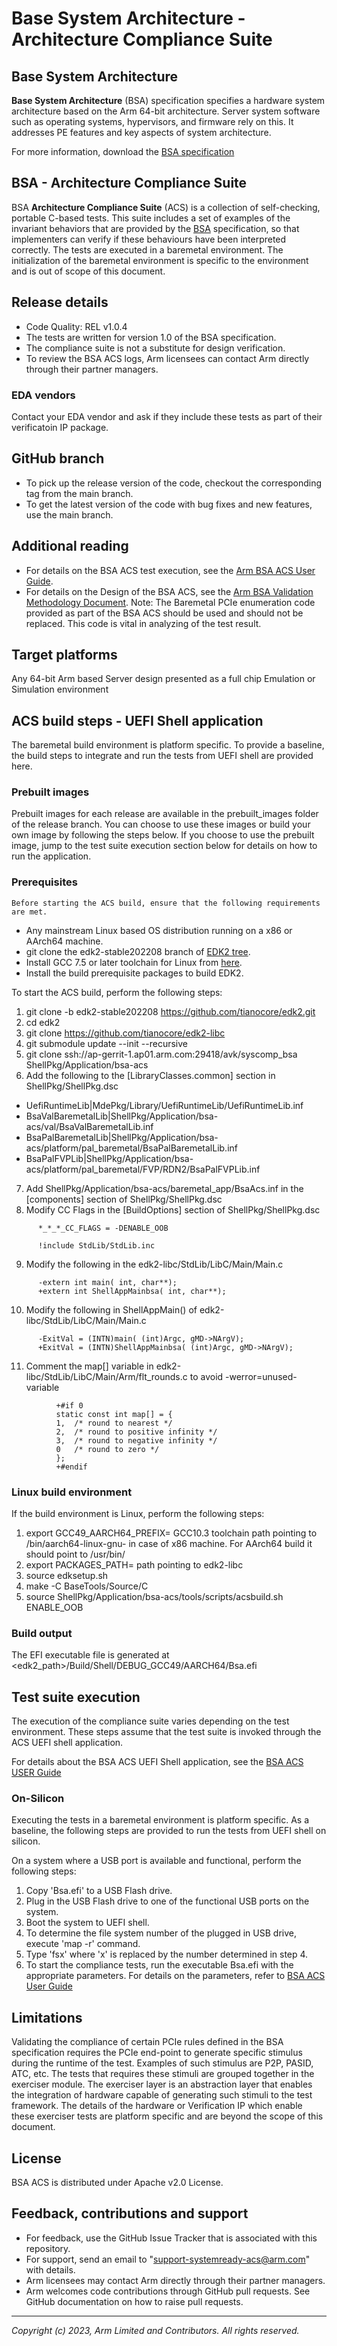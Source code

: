 ﻿# Base System Architecture - Architecture Compliance Suite


## Base System Architecture
**Base System Architecture** (BSA) specification specifies a hardware system architecture based on the Arm 64-bit architecture. Server system software such as operating systems, hypervisors, and firmware rely on this. It addresses PE features and key aspects of system architecture.

For more information, download the [BSA specification](https://developer.arm.com/documentation/den0094/c/?lang=en)


## BSA - Architecture Compliance Suite

BSA **Architecture Compliance Suite** (ACS) is a collection of self-checking, portable C-based tests.
This suite includes a set of examples of the invariant behaviors that are provided by the [BSA](https://developer.arm.com/documentation/den0094/c/?lang=en) specification, so that implementers can verify if these behaviours have been interpreted correctly.
The tests are executed in a baremetal environment. The initialization of the baremetal environment is specific to the environment and is out of scope of this document.

## Release details
 - Code Quality: REL v1.0.4
 - The tests are written for version 1.0 of the BSA specification.
 - The compliance suite is not a substitute for design verification.
 - To review the BSA ACS logs, Arm licensees can contact Arm directly through their partner managers.

### EDA vendors
Contact your EDA vendor and ask if they include these tests as part of their verificatoin IP package.

## GitHub branch
  - To pick up the release version of the code, checkout the corresponding tag from the main branch.
  - To get the latest version of the code with bug fixes and new features, use the main branch.

## Additional reading
  - For details on the BSA ACS test execution, see the [Arm BSA ACS User Guide](../docs/Arm_BSA_ACS_Bare-metal_User_Guide.pdf).
  - For details on the Design of the BSA ACS, see the [Arm BSA Validation Methodology Document](../../../docs/Arm_Base_System_Architecture_Compliance_Validation_Methodology.pdf).
Note: The Baremetal PCIe enumeration code provided as part of the BSA ACS should be used and should not be replaced. This code is vital in analyzing of the test result.

## Target platforms
  Any 64-bit Arm based Server design presented as a full chip Emulation or Simulation environment

## ACS build steps - UEFI Shell application

The baremetal build environment is platform specific. To provide a baseline, the build steps to integrate and run the tests from UEFI shell are provided here.


### Prebuilt images
Prebuilt images for each release are available in the prebuilt_images folder of the release branch. You can choose to use these images or build your own image by following the steps below. If you choose to use the prebuilt image, jump to the test suite execution section below for details on how to run the application.

### Prerequisites
    Before starting the ACS build, ensure that the following requirements are met.

- Any mainstream Linux based OS distribution running on a x86 or AArch64 machine.
- git clone the edk2-stable202208 branch of [EDK2 tree](https://github.com/tianocore/edk2).
- Install GCC 7.5 or later toolchain for Linux from [here](https://releases.linaro.org/components/toolchain/binaries/).
- Install the build prerequisite packages to build EDK2.


To start the ACS build, perform the following steps:
1.  git clone -b edk2-stable202208 https://github.com/tianocore/edk2.git
2.  cd edk2
3.  git clone https://github.com/tianocore/edk2-libc
4.  git submodule update --init --recursive
5.  git clone ssh://ap-gerrit-1.ap01.arm.com:29418/avk/syscomp_bsa ShellPkg/Application/bsa-acs
6.  Add the following to the [LibraryClasses.common] section in ShellPkg/ShellPkg.dsc
   - UefiRuntimeLib|MdePkg/Library/UefiRuntimeLib/UefiRuntimeLib.inf
   - BsaValBaremetalLib|ShellPkg/Application/bsa-acs/val/BsaValBaremetalLib.inf
   - BsaPalBaremetalLib|ShellPkg/Application/bsa-acs/platform/pal_baremetal/BsaPalBaremetalLib.inf
   - BsaPalFVPLib|ShellPkg/Application/bsa-acs/platform/pal_baremetal/FVP/RDN2/BsaPalFVPLib.inf
7.  Add ShellPkg/Application/bsa-acs/baremetal_app/BsaAcs.inf in the [components] section of ShellPkg/ShellPkg.dsc
8.  Modify CC Flags in the [BuildOptions] section of ShellPkg/ShellPkg.dsc
```
      *_*_*_CC_FLAGS = -DENABLE_OOB

      !include StdLib/StdLib.inc
```
9.  Modify the following in the edk2-libc/StdLib/LibC/Main/Main.c
```
      -extern int main( int, char**);
      +extern int ShellAppMainbsa( int, char**);
```
10.  Modify the following in ShellAppMain() of edk2-libc/StdLib/LibC/Main/Main.c
```
      -ExitVal = (INTN)main( (int)Argc, gMD->NArgV);
      +ExitVal = (INTN)ShellAppMainbsa( (int)Argc, gMD->NArgV);
```
11.  Comment the map[] variable in edk2-libc/StdLib/LibC/Main/Arm/flt_rounds.c to avoid -werror=unused-variable
```
          +#if 0
          static const int map[] = {
          1,  /* round to nearest */
          2,  /* round to positive infinity */
          3,  /* round to negative infinity */
          0   /* round to zero */
          };
          +#endif
```


### Linux build environment
If the build environment is Linux, perform the following steps:
1.  export GCC49_AARCH64_PREFIX= GCC10.3 toolchain path pointing to /bin/aarch64-linux-gnu- in case of x86 machine. For AArch64 build it should point to /usr/bin/
2.  export PACKAGES_PATH= path pointing to edk2-libc
3.  source edksetup.sh
4.  make -C BaseTools/Source/C
5.  source ShellPkg/Application/bsa-acs/tools/scripts/acsbuild.sh ENABLE_OOB



### Build output

The EFI executable file is generated at <edk2_path>/Build/Shell/DEBUG_GCC49/AARCH64/Bsa.efi


## Test suite execution

The execution of the compliance suite varies depending on the test environment. These steps assume that the test suite is invoked through the ACS UEFI shell application.

For details about the BSA ACS UEFI Shell application, see the [BSA ACS USER Guide](../../../docs/Arm_Base_System_Architecture_Compliance_User_Guide.pdf)

### On-Silicon

Executing the tests in a baremetal environment is platform specific. As a baseline, the following steps are provided to run the tests from UEFI shell on silicon.

On a system where a USB port is available and functional, perform the following steps:

1. Copy 'Bsa.efi' to a USB Flash drive.
2. Plug in the USB Flash drive to one of the functional USB ports on the system.
3. Boot the system to UEFI shell.
4. To determine the file system number of the plugged in USB drive, execute 'map -r' command.
5. Type 'fsx' where 'x' is replaced by the number determined in step 4.
6. To start the compliance tests, run the executable Bsa.efi with the appropriate parameters.
   For details on the parameters, refer to [BSA ACS User Guide](../../../docs/Arm_Base_System_Architecture_Compliance_User_Guide.pdf)

## Limitations
Validating the compliance of certain PCIe rules defined in the BSA specification requires the PCIe end-point to generate specific stimulus during the runtime of the test. Examples of such stimulus are  P2P, PASID, ATC, etc. The tests that requires these stimuli are grouped together in the exerciser module. The exerciser layer is an abstraction layer that enables the integration of hardware capable of generating such stimuli to the test framework.
The details of the hardware or Verification IP which enable these exerciser tests are platform specific and are beyond the scope of this document.

## License
BSA ACS is distributed under Apache v2.0 License.


## Feedback, contributions and support

 - For feedback, use the GitHub Issue Tracker that is associated with this repository.
 - For support, send an email to "support-systemready-acs@arm.com" with details.
 - Arm licensees may contact Arm directly through their partner managers.
 - Arm welcomes code contributions through GitHub pull requests. See GitHub documentation on how to raise pull requests.

--------------

*Copyright (c) 2023, Arm Limited and Contributors. All rights reserved.*
